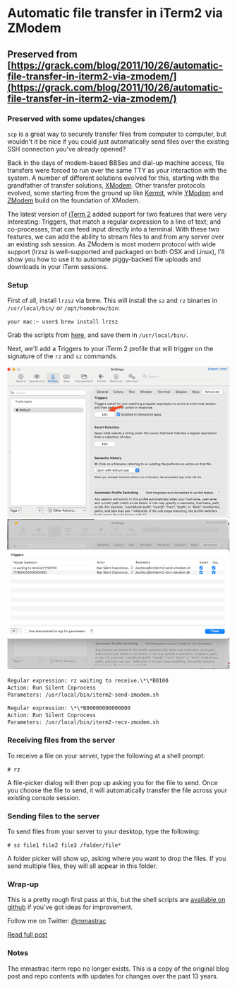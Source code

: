 
# Automatic file transfer in iTerm2 via ZModem

## Preserved from [https://grack.com/blog/2011/10/26/automatic-file-transfer-in-iterm2-via-zmodem/](https://grack.com/blog/2011/10/26/automatic-file-transfer-in-iterm2-via-zmodem/)
### Preserved with some updates/changes
`scp` is a great way to securely transfer files from computer to computer, but wouldn't it be nice if you could just automatically send files over the existing SSH connection you've already opened?

Back in the days of modem-based BBSes and dial-up machine access, file transfers were forced to run over the same TTY as your interaction with the system. A number of different solutions evolved for this, starting with the grandfather of transfer solutions, [XModem](https://en.wikipedia.org/wiki/XModem). Other transfer protocols evolved, some starting from the ground up like [Kermit](https://en.wikipedia.org/wiki/Kermit_%28protocol%29), while [YModem](https://en.wikipedia.org/wiki/YModem) and [ZModem](https://en.wikipedia.org/wiki/ZModem) build on the foundation of XModem.

The latest version of [iTerm 2](http://www.iterm2.com/#/section/home) added support for two features that were very interesting: Triggers, that match a regular expression to a line of text; and co-processes, that can feed input directly into a terminal. With these two features, we can add the ability to stream files to and from any server over an existing ssh session. As ZModem is most modern protocol with wide support (lrzsz is well-supported and packaged on both OSX and Linux), I'll show you how to use it to automate piggy-backed file uploads and downloads in your iTerm sessions.

### Setup

First of all, install `lrzsz` via brew. 
This will install the `sz` and `rz` binaries in `/usr/local/bin/` or `/opt/homebrew/bin`:

```
your mac:~ user$ brew install lrzsz
```

Grab the scripts from [here](https://github.com/proteus-russ/configuration/tree/master/iterm), and save them in `/usr/local/bin/`.


Next, we'll add a Triggers to your iTerm 2 profile that will trigger on the signature of the `rz` and `sz` commands. 

![Settings -> Profile -> Advanced](profile-advanced.png)
![Triggers](triggers.png)

```
Regular expression: rz waiting to receive.\*\*B0100
Action: Run Silent Coprocess
Parameters: /usr/local/bin/iterm2-send-zmodem.sh
```


```
Regular expression: \*\*B00000000000000
Action: Run Silent Coprocess
Parameters: /usr/local/bin/iterm2-recv-zmodem.sh
```

### Receiving files from the server

To receive a file on your server, type the following at a shell prompt:

```
# rz
```

A file-picker dialog will then pop up asking you for the file to send. Once you choose the file to send, it will automatically transfer the file across your existing console session.

### Sending files to the server

To send files from your server to your desktop, type the following:

```
# sz file1 file2 file3 /folder/file*
```

A folder picker will show up, asking where you want to drop the files. If you send multiple files, they will all appear in this folder.

### Wrap-up

This is a pretty rough first pass at this, but the shell scripts are [available on github](https://github.com/mmastrac/iterm2-zmodem) if you've got ideas for improvement.

Follow me on Twitter: [@mmastrac](https://twitter.com/mmastrac)

[Read full post](https://grack.com//blog/2011/10/26/automatic-file-transfer-in-iterm2-via-zmodem)

### Notes

The mmastrac iterm repo no longer exists. 
This is a copy of the original blog post and repo contents
with updates for changes over the past 13 years.
